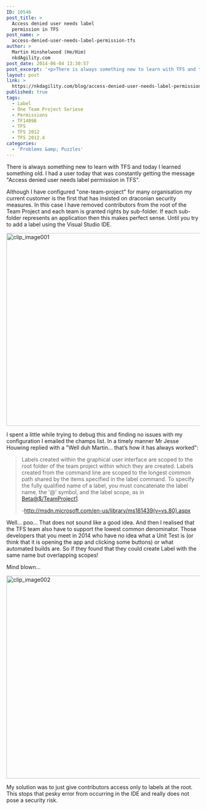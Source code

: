 ```yaml
---
ID: 10546
post_title: >
  Access denied user needs label
  permission in TFS
post_name: >
  access-denied-user-needs-label-permission-tfs
author: >
  Martin Hinshelwood (He/Him)
  nkdAgility.com
post_date: 2014-06-04 13:30:57
post_excerpt: '<p>There is always something new to learn with TFS and today I learned something old. I had a user today that was constantly getting the message "Access denied user needs label permission in TFS". </p>'
layout: post
link: >
  https://nkdagility.com/blog/access-denied-user-needs-label-permission-tfs/
published: true
tags:
  - Label
  - One Team Project Seriese
  - Permissions
  - TF14098
  - TFS
  - TFS 2012
  - TFS 2012.4
categories:
  - 'Problems &amp; Puzzles'
---
```

<p>There is always something new to learn with TFS and today I learned something old. I had a user today that was constantly getting the message "Access denied user needs label permission in TFS".</p>
<p>Although I have configured "one-team-project" for many organisation my current customer is the first that has insisted on draconian security measures. In this case I have removed contributors from the root of the Team Project and each team is granted rights by sub-folder. If each sub-folder represents an application then this makes perfect sense. Until you try to add a label using the Visual Studio IDE.</p>
<p><img style="margin: 0px; border: 0px currentColor; padding-top: 0px; padding-right: 0px; padding-left: 0px; display: inline; background-image: none;" title="clip_image001" src="http://nakedalmweb.wpengine.com/wp-content/uploads/2014/05/clip_image001.jpg" alt="clip_image001" width="800" height="502" border="0" /></p>
<p>I spent a little while trying to debug this and finding no issues with my configuration I emailed the champs list. In a timely manner Mr Jesse Houwing replied with a "Well duh Martin… that’s how it has always worked":</p>
<blockquote>
<p>Labels created within the graphical user interface are scoped to the root folder of the team project within which they are created. Labels created from the command line are scoped to the longest common path shared by the items specified in the label command. To specify the fully qualified name of a label, you must concatenate the label name, the '@' symbol, and the label scope, as in <a href="mailto:Beta@$/TeamProject1">Beta@$/TeamProject1</a>.</p>
<p>-<a href="http://msdn.microsoft.com/en-us/library/ms181439(v=vs.80).aspx">http://msdn.microsoft.com/en-us/library/ms181439(v=vs.80).aspx</a></p>
</blockquote>
<p>Well… poo… That does not sound like a good idea. And then I realised that the TFS team also have to support the lowest common denominator. Those developers that you meet in 2014 who have no idea what a Unit Test is (or think that it is opening the app and clicking some buttons) or what automated builds are. So if they found that they could create Label with the same name but overlapping scopes!</p>
<p>Mind blown…</p>
<p><img style="border: 0px currentColor; padding-top: 0px; padding-right: 0px; padding-left: 0px; display: inline; background-image: none;" title="clip_image002" src="http://nakedalmweb.wpengine.com/wp-content/uploads/2014/05/clip_image0022.png" alt="clip_image002" width="800" height="528" border="0" /></p>
<p>My solution was to just give contributors access only to labels at the root. This stops that pesky error from occurring in the IDE and really does not pose a security risk.</p>